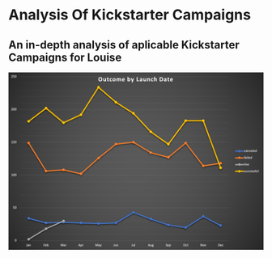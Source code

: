 # Analysis Of Kickstarter Campaigns

## An in-depth analysis of aplicable Kickstarter Campaigns for Louise

![](OutcomeByLaunchDate.png)
